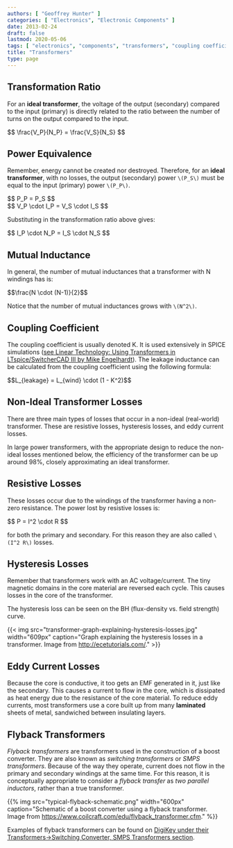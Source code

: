 ```yaml
---
authors: [ "Geoffrey Hunter" ]
categories: [ "Electronics", "Electronic Components" ]
date: 2013-02-24
draft: false
lastmod: 2020-05-06
tags: [ "electronics", "components", "transformers", "coupling coefficients", "resistive losses", "hysteresis", "flyback transformers", "switching transformers", "SMPS transformers", "inductors" ]
title: "Transformers"
type: page
---
```


## Transformation Ratio

For an **ideal transformer**, the voltage of the output (secondary) compared to the input (primary) is directly related to the ratio between the number of turns on the output compared to the input.

<div>$$ \frac{V_P}{N_P} = \frac{V_S}{N_S} $$</div>

## Power Equivalence

Remember, energy cannot be created nor destroyed. Therefore, for an **ideal transformer**, with no losses, the output (secondary) power `\(P_S\)` must be equal to the input (primary) power `\(P_P\)`.

<div>$$ P_P = P_S $$</div>

<div>$$ V_P \cdot I_P = V_S \cdot I_S $$</div>

Substituting in the transformation ratio above gives:

<div>$$ I_P \cdot N_P = I_S \cdot N_S $$</div>

## Mutual Inductance

In general, the number of mutual inductances that a transformer with N windings has is:

<div>$$\frac{N \cdot (N-1)}{2}$$</div>

Notice that the number of mutual inductances grows with `\(N^2\)`.

## Coupling Coefficient

The coupling coefficient is usually denoted K. It is used extensively in SPICE simulations ([see Linear Technology: Using Transformers in LTspice/SwitcherCAD III by Mike Engelhardt](http://cds.linear.com/docs/en/lt-journal/LTMag-V16N3-23-LTspice_Transformers-MikeEngelhardt.pdf)). The leakage inductance can be calculated from the coupling coefficient using the following formula:

<div>$$L_{leakage} = L_{wind} \cdot (1 - K^2)$$</div>

## Non-Ideal Transformer Losses

There are three main types of losses that occur in a non-ideal (real-world) transformer. These are resistive losses, hysteresis losses, and eddy current losses.

In large power transformers, with the appropriate design to reduce the non-ideal losses mentioned below, the efficiency of the transformer can be up around 98%, closely approximating an ideal transformer.

## Resistive Losses

These losses occur due to the windings of the transformer having a non-zero resistance. The power lost by resistive losses is:

<div>$$ P = I^2 \cdot R $$</div>

for both the primary and secondary. For this reason they are also called `\(I^2 R\)` losses.

## Hysteresis Losses

Remember that transformers work with an AC voltage/current. The tiny magnetic domains in the core material are reversed each cycle. This causes losses in the core of the transformer.

The hysteresis loss can be seen on the BH (flux-density vs. field strength) curve.

{{< img src="transformer-graph-explaining-hysteresis-losses.jpg" width="609px" caption="Graph explaining the hysteresis losses in a transformer. Image from http://ecetutorials.com/." >}}

## Eddy Current Losses

Because the core is conductive, it too gets an EMF generated in it, just like the secondary. This causes a current to flow in the core, which is dissipated as heat energy due to the resistance of the core material. To reduce eddy currents, most transformers use a core built up from many **laminated** sheets of metal, sandwiched between insulating layers.

## Flyback Transformers

_Flyback transformers_ are transformers used in the construction of a boost converter. They are also known as _switching transformers_ or _SMPS transformers_. Because of the way they operate, current does not flow in the primary and secondary windings at the same time. For this reason, it is conceptually appropriate to consider a _flyback transfer_ as _two parallel inductors_, rather than a true transformer. 

{{% img src="typical-flyback-schematic.png" width="600px" caption="Schematic of a boost converter using a flyback transformer. Image from https://www.coilcraft.com/edu/flyback_transformer.cfm." %}}

Examples of flyback transformers can be found on [DigiKey under their Transformers->Switching Converter, SMPS Transformers section](https://www.digikey.com/products/en/transformers/switching-converter-smps-transformers/168).

 
